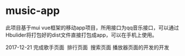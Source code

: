 # music-app

此项目基于mui vue框架的移动app项目，所用接口为qq音乐接口，可以通过Hbulider将打包好的dist文件直接打包成app，可以在手机上使用。


2017-12-21
完成歌手页面  排行页面  搜索页面 播放器页面的开发的开发
